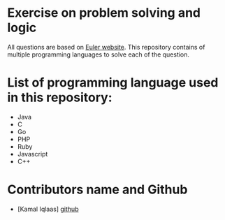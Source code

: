 # Exercise on problem solving and logic
All questions are based on [Euler website](https://projecteuler.net/archives). This repository contains of multiple programming languages to solve each of the question.

# List of programming language used in this repository:
  - Java
  - C
  - Go
  - PHP
  - Ruby
  - Javascript
  - C++
  
# Contributors name and Github
  - [Kamal Iqlaas] [github](https://github.com/Iqlaas)
